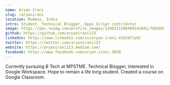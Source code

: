 ```yaml
---
name: Aryan Irani
slug: /aryanirani
location: Mumbai, India
intro: Student, Technical Blogger, Apps Script contributor
image: https://pbs.twimg.com/profile_images/1348311396409241601/fQdZEK3z_400x400.jpg
github: https://github.com/aryanirani123
linkedin: https://www.linkedin.com/in/aryan-irani-41b2971a9/
twitter: https://twitter.com/aryanirani123
website: https://aryanirani123.medium.com/
facebook: https://www.facebook.com/aryan.irani.5030
---
```


Currently pursuing B Tech at MPSTME. Technical Blogger, interested in Google Workspace. Hope to remain a life long student. Created a course on Google Classroom.
